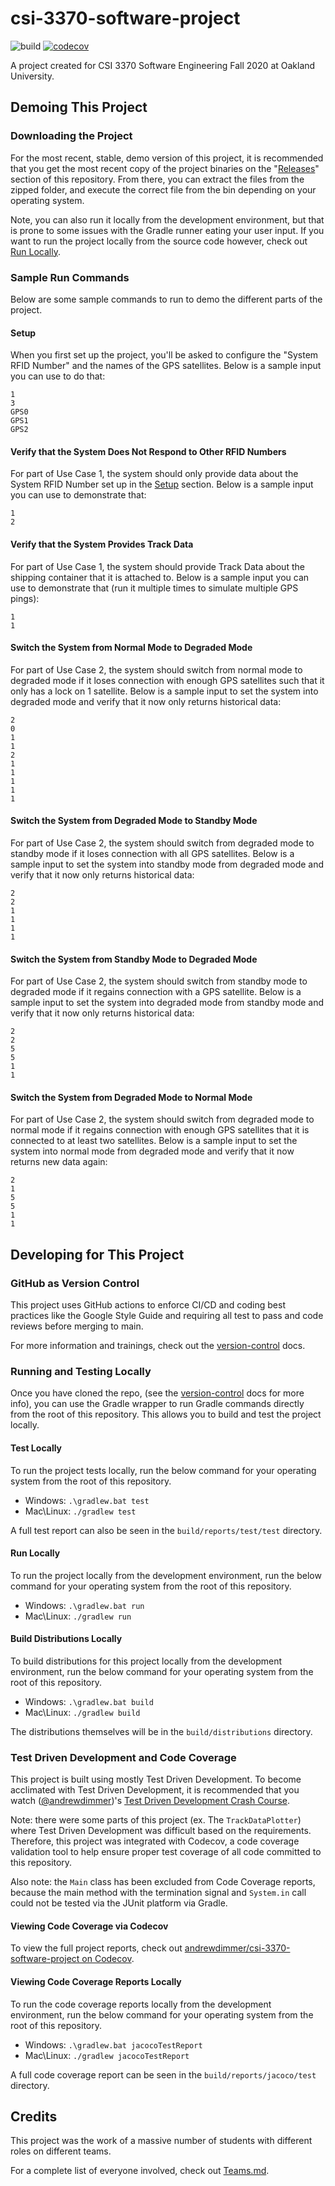 # csi-3370-software-project

![build](https://github.com/andrewdimmer/csi-3370-software-project/workflows/Gradle%20Build%20and%20Test/badge.svg)
[![codecov](https://codecov.io/gh/andrewdimmer/csi-3370-software-project/branch/main/graph/badge.svg?token=HUNFF75C0R)](https://codecov.io/gh/andrewdimmer/csi-3370-software-project)

A project created for CSI 3370 Software Engineering Fall 2020 at Oakland University.

## Demoing This Project

### Downloading the Project

For the most recent, stable, demo version of this project, it is recommended that you get the most recent copy of the project binaries on the "[Releases](https://github.com/andrewdimmer/csi-3370-software-project/releases)" section of this repository. From there, you can extract the files from the zipped folder, and execute the correct file from the bin depending on your operating system.

Note, you can also run it locally from the development environment, but that is prone to some issues with the Gradle runner eating your user input. If you want to run the project locally from the source code however, check out [Run Locally](#run-locally).

### Sample Run Commands

Below are some sample commands to run to demo the different parts of the project.

#### Setup

When you first set up the project, you'll be asked to configure the "System RFID Number" and the names of the GPS satellites. Below is a sample input you can use to do that:

```
1
3
GPS0
GPS1
GPS2
```

#### Verify that the System Does Not Respond to Other RFID Numbers

For part of Use Case 1, the system should only provide data about the System RFID Number set up in the [Setup](#setup) section. Below is a sample input you can use to demonstrate that:

```
1
2
```

#### Verify that the System Provides Track Data

For part of Use Case 1, the system should provide Track Data about the shipping container that it is attached to. Below is a sample input you can use to demonstrate that (run it multiple times to simulate multiple GPS pings):

```
1
1
```

#### Switch the System from Normal Mode to Degraded Mode

For part of Use Case 2, the system should switch from normal mode to degraded mode if it loses connection with enough GPS satellites such that it only has a lock on 1 satellite. Below is a sample input to set the system into degraded mode and verify that it now only returns historical data:

```
2
0
1
1
2
1
1
1
1
1
```

#### Switch the System from Degraded Mode to Standby Mode

For part of Use Case 2, the system should switch from degraded mode to standby mode if it loses connection with all GPS satellites. Below is a sample input to set the system into standby mode from degraded mode and verify that it now only returns historical data:

```
2
2
1
1
1
1
```

#### Switch the System from Standby Mode to Degraded Mode

For part of Use Case 2, the system should switch from standby mode to degraded mode if it regains connection with a GPS satellite. Below is a sample input to set the system into degraded mode from standby mode and verify that it now only returns historical data:

```
2
2
5
5
1
1
```

#### Switch the System from Degraded Mode to Normal Mode

For part of Use Case 2, the system should switch from degraded mode to normal mode if it regains connection with enough GPS satellites that it is connected to at least two satellites. Below is a sample input to set the system into normal mode from degraded mode and verify that it now returns new data again:

```
2
1
5
5
1
1
```

## Developing for This Project

### GitHub as Version Control

This project uses GitHub actions to enforce CI/CD and coding best practices like the Google Style Guide and requiring all test to pass and code reviews before merging to main.

For more information and trainings, check out the [version-control](docs/version-control/) docs.

### Running and Testing Locally

Once you have cloned the repo, (see the [version-control](docs/version-control/) docs for more info), you can use the Gradle wrapper to run Gradle commands directly from the root of this repository. This allows you to build and test the project locally.

#### Test Locally

To run the project tests locally, run the below command for your operating system from the root of this repository.

- Windows: `.\gradlew.bat test`
- Mac\Linux: `./gradlew test`

A full test report can also be seen in the `build/reports/test/test` directory.

#### Run Locally

To run the project locally from the development environment, run the below command for your operating system from the root of this repository.

- Windows: `.\gradlew.bat run`
- Mac\Linux: `./gradlew run`

#### Build Distributions Locally

To build distributions for this project locally from the development environment, run the below command for your operating system from the root of this repository.

- Windows: `.\gradlew.bat build`
- Mac\Linux: `./gradlew build`

The distributions themselves will be in the `build/distributions` directory.

### Test Driven Development and Code Coverage

This project is built using mostly Test Driven Development. To become acclimated with Test Driven Development, it is recommended that you watch ([@andrewdimmer](https://github.com/andrewdimmer/))'s [Test Driven Development Crash Course](https://youtu.be/eSc0aY4GhPs).

Note: there were some parts of this project (ex. The `TrackDataPlotter`) where Test Driven Development was difficult based on the requirements. Therefore, this project was integrated with Codecov, a code coverage validation tool to help ensure proper test coverage of all code committed to this repository.

Also note: the `Main` class has been excluded from Code Coverage reports, because the main method with the termination signal and `System.in` call could not be tested via the JUnit platform via Gradle.

#### Viewing Code Coverage via Codecov

To view the full project reports, check out [andrewdimmer/csi-3370-software-project on Codecov](https://codecov.io/gh/andrewdimmer/csi-3370-software-project).

#### Viewing Code Coverage Reports Locally

To run the code coverage reports locally from the development environment, run the below command for your operating system from the root of this repository.

- Windows: `.\gradlew.bat jacocoTestReport`
- Mac\Linux: `./gradlew jacocoTestReport`

A full code coverage report can be seen in the `build/reports/jacoco/test` directory.

## Credits

This project was the work of a massive number of students with different roles on different teams.

For a complete list of everyone involved, check out [Teams.md](Teams.md).
